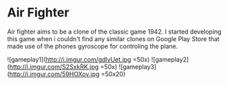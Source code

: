 Air Fighter
===========

Air fighter aims to be a clone of the classic game 1942. 
I started developing this game when i couldn't find any similar clones on Google Play Store that made use of the phones gyroscope for controling the plane.

![gameplay1](http://i.imgur.com/gdlvUet.jpg =50x)
![gameplay2](http://i.imgur.com/S2SxkRK.jpg =50x)
![gameplay3](http://i.imgur.com/59HOXov.jpg =50x20)


